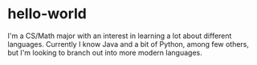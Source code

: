 # hello-world

I'm a CS/Math major with an interest in learning a lot about different languages.
Currently I know Java and a bit of Python, among few others, but I'm looking to branch out into more modern languages.
